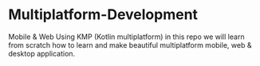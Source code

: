 # Multiplatform-Development
Mobile &amp; Web Using KMP (Kotlin multiplatform) in this repo we will learn from scratch how to learn and make beautiful multiplatform mobile, web &amp; desktop application.
